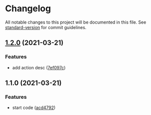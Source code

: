 # Changelog

All notable changes to this project will be documented in this file. See [standard-version](https://github.com/conventional-changelog/standard-version) for commit guidelines.

## [1.2.0](https://github.com/repapved/devpaper-post-action/compare/v1.1.0...v1.2.0) (2021-03-21)


### Features

* add action desc ([7ef097c](https://github.com/repapved/devpaper-post-action/commit/7ef097c8b65129db181837b0e3e35eaa2de6f872))

## 1.1.0 (2021-03-21)


### Features

* start code ([acd4792](https://github.com/repapved/devpaper-post-action/commit/acd4792f92016a118b3fee82bc651203b2b30e2d))
